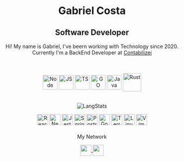 <div align="center">

  <div>
  <h1>Gabriel Costa</h1>
  <h2>Software Developer</h2>

  <p>Hi! My name is Gabriel, I've beern working with Technology since 2020. <br>
  Currently I'm a BackEnd Developer at <a href="https://www.contabilizei.com.br">Contabilizei</a>
  </p>
  <br/>
  </div>
  
  <div style="display: inline_block"><br>
    <img align="center" alt="Node" height="40" width="40" src="https://cdn.jsdelivr.net/gh/devicons/devicon/icons/nodejs/nodejs-original.svg">
    <img align="center" alt="JS" height="40" width="40" src="https://cdn.jsdelivr.net/gh/devicons/devicon/icons/javascript/javascript-original.svg">
    <img align="center" alt="TS" height="40" width="40" src="https://cdn.jsdelivr.net/gh/devicons/devicon/icons/typescript/typescript-original.svg">
    <img align="center" alt="GO" height="40" width="40" src="https://cdn.jsdelivr.net/gh/devicons/devicon/icons/go/go-original-wordmark.svg">
    <img align="center" alt="Java" height="40" width="40" src="https://cdn.jsdelivr.net/gh/devicons/devicon/icons/java/java-plain.svg">
    <img align="center" alt="Rust" height="50" width="50" src="https://icons-for-free.com/download-icon-vscode+icons+type+rust-1324451477410103145_0.svg">
  </div>
  <br>

![LangStats](https://github-readme-stats.vercel.app/api/top-langs/?username=costiss&hide_progress=true&&hide=html,shell,makefile,lua,Dockerfile&theme=dracula)

  <div style="display: inline_block">
      <img alt="React" height="30" src="https://cdn.jsdelivr.net/gh/devicons/devicon/icons/react/react-original.svg" />      
      <img alt="NestJs" height="30" src="https://cdn.jsdelivr.net/gh/devicons/devicon/icons/nestjs/nestjs-plain.svg" />
      <img alt="Jest" height="30" src="https://cdn.jsdelivr.net/gh/devicons/devicon/icons/jest/jest-plain.svg" />
      <img alt="Spring" height="30" src="https://cdn.jsdelivr.net/gh/devicons/devicon/icons/spring/spring-original.svg" />
      <img alt="PostrgeSQL" height="30" src="https://cdn.jsdelivr.net/gh/devicons/devicon/icons/postgresql/postgresql-original.svg" />      
      <img alt="GoogleCloud" height="30" src="https://cdn.jsdelivr.net/gh/devicons/devicon/icons/googlecloud/googlecloud-original.svg" />
      <img alt="Terraform" height="30" src="https://cdn.jsdelivr.net/gh/devicons/devicon/icons/terraform/terraform-original.svg" />         
      <img alt="Linux" height="30" src="https://cdn.jsdelivr.net/gh/devicons/devicon/icons/linux/linux-original.svg" />
      <img alt="Vim" height="30" src="https://cdn.jsdelivr.net/gh/devicons/devicon/icons/vim/vim-plain.svg" />         
  </div>

<div style="margin-top: 20px" >
    <p>My Network</p>
    <div >
        <a href="https://www.linkedin.com/in/gabriel-costa-martins-ganassin-b6a3231a4/">
            <img align="center" height="30" src="https://img.shields.io/badge/LinkedIn-0077B5?style=for-the-badge&logo=linkedin&logoColor=white" />
        </a>
        <a href="mailto:gabricostam@gmail.com">
            <img align="center" height="30" src="https://img.shields.io/badge/Gmail-D14836?style=for-the-badge&logo=gmail&logoColor=white" />
        </a>
    </div>
</div>

</div>
